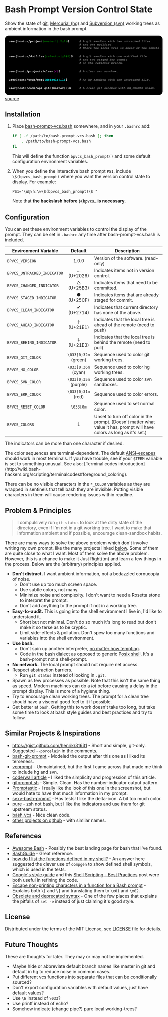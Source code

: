 Bash Prompt Version Control State
=================================
[//]: # (Home: https://github.com/meadowface/bash-prompt-vcs)

Show the state of [git](https://git-scm.com/), [Mercurial (hg)](https://www.mercurial-scm.org/)
and [Subversion (svn)](https://subversion.apache.org/) working trees as ambient information in
the bash prompt.

![Screenshot](screenshot.png "Screenshot")
[source](screenshot.svg)

Installation
------------
1. Place [bash-prompt-vcs.bash](bash-prompt-vcs.bash) somewhere, and in your `.bashrc` add:

   ```bash
   if [ -f /path/to/bash-prompt-vcs.bash ]; then
       . /path/to/bash-prompt-vcs.bash
   fi
   ```

   This will define the function `bpvcs_bash_prompt()` and some default
   configuration environment variables.

2. When you define the interactive bash prompt `PS1`, include
   `\$(bpvcs_bash_prompt)` where you want the version control state to
   display.  For example:

   ```
   PS1="\u@\h:\w\$(bpvcs_bash_prompt)\$ "
   ```
   Note that **the backslash before `$(bpvcs…` is necessary.**


Configuration
-------------
You can set these environment variables to control the display of the prompt.
They can be set in `.bashrc` any time after bash-prompt-vcs.bash is included.

Environment Variable        | Default | Description
----------------------------|:-------:|------------
`BPVCS_VERSION`             | 1.0.0   | Version of the software. (read-only)
`BPVCS_UNTRACKED_INDICATOR` | … <br/>(U+2026) | Indicates items not in version control.
`BPVCS_CHANGED_INDICATOR`   | △ <br/>(U+25B3) | Indicates items that need to be committed.
`BPVCS_STAGED_INDICATOR`    | ● <br/>(U+25CF) | Indicates items that are already staged for commit.
`BPVCS_CLEAN_INDICATOR`     | ✔ <br/>(U+2714) | Indicates that current directory has none of the above.
`BPVCS_AHEAD_INDICATOR`     | ⇡ <br>(U+21E1)  | Indicates that the local tree is ahead of the remote (need to push)
`BPVCS_BEHIND_INDICATOR`    | ⇣ <br>(U+21E3)  | Indicates that the local tree is behind the remote (need to pull)
`BPVCS_GIT_COLOR`           | `\033[0;32m` <br/>(green)  | Sequence used to color git working trees.
`BPVCS_HG_COLOR`            | `\033[0;36m` <br/>(cyan)   | Sequence used to color hg working trees.
`BPVCS_SVN_COLOR`           | `\033[0;35m` <br/>(purple) | Sequence used to color svn sandboxes.
`BPVCS_ERR_COLOR`           | `\033[0;31m` <br/>(red)    | Sequence used to color errors.
`BPVCS_RESET_COLOR`         | `\033[0m`                  | Sequence used to set normal color.
`BPVCS_COLORS`              |  1         | Unset to turn off color in the prompt. (Doesn't matter what value it has, prompt will have colors as long as it's set.)

The indicators can be more than one character if desired.

The color sequences are terminal-dependent.  The default
[ANSI-escapes](https://en.wikipedia.org/wiki/ANSI_escape_code#Colors) should work in
most terminals.  If you have trouble, see if your `$TERM` variable is set to
something unusual.  See also: [Terminal codes introduction](http://wiki.bash-
hackers.org/scripting/terminalcodes#foreground_coloring).

There can be no visible characters in the `*_COLOR` variables as they are
wrapped in sentinels that tell bash they are invisible.  Putting visible
characters in them will cause rendering issues within readline.


Problem & Principles
--------------------
> I compulsively run `git status` to look at the dirty state of the directory,
> even if I'm not in a git working tree.
> I want to make that information ambient and if possible, encourage clean-sandbox
> habits.

There are many ways to solve the above problem which don't involve writing my
own prompt, like the many projects linked [below](#user-content-similar-projects--inspirations).
Some of them are quite close to what I want.  Most of them solve the above problem.  However,
this is a chance  to make it Just Right(tm) and learn a few things in the process.
Below are the (arbitrary) principles applied.

* **Don't distract.**  I want ambient information, not a bedazzled cornucopia of noise.
  * Don't use up too much screen space.
  * Use subtle colors, not many.
  * Minimize noise and complexity.  I don't want to need a Rosetta stone to interpret the prompt.
  * Don't add anything to the prompt if not in a working tree.
* **Easy-to-audit.**  This is going into the shell environment I live in, I'd like to understand it.
  * Short but not minimal.  Don't do so much it's long to read but don't make it so terse as to be cryptic.
  * Limit side-effects & pollution.  Don't spew too many functions and variables into the shell environment.
* **Use bash.**
  * Don't spin up another interpreter, [no matter how tempting](http://www.python.org).
  * Code in the bash dialect as opposed to generic [Posix shell](http://pubs.opengroup.org/onlinepubs/9699919799/utilities/V3_chap02.html#tag_18).  It's a bash-prompt not a shell-prompt.
* **No network.**  The local prompt should not require net access.
* Respect abstraction barriers.
  * Run `git status` instead of looking in `.git`.
* Spawn as few processes as possible.
  Note that this isn't the same thing as speed.  Modern machines can do a *lot* before causing a delay in the prompt display.  This is more of a hygiene thing.
* Try to encourage clean working trees.  The prompt for a clean tree should have a visceral good feel to it if possible.
* Get better at `bash`.  Getting this to work doesn't take too long, but take
  some time to look at bash style guides and best practices and try to follow.


Similar Projects & Inspirations
-------------------------------
* https://gist.github.com/henrik/31631 - Short and simple, git-only.  Suggested `--porcelain` in the comments.
* [bash-git-prompt](https://github.com/magicmonty/bash-git-prompt/) - Modeled the output after this one as I liked its terseness.
* [vcprompt](https://github.com/djl/vcprompt) - Unmaintained, but the first I came across that made me think to include hg and svn.
* [coderwall article](https://coderwall.com/p/pn8f0g/show-your-git-status-and-branch-in-color-at-the-command-prompt) - I liked the simplicity and progression of this article.
* [gitprompt.sh](https://github.com/jcgoble3/gitstuff/blob/master/gitprompt.sh) - Simple.  Clean.  Has the number-indicator output pattern.
* [Promptastic](http://painl.es/promptastic/) - I really like the look of this one in the screenshot, but would hate to have that much information in my prompt.
* [sexy-bash-prompt](https://github.com/twolfson/sexy-bash-prompt) - Has tests!  I like the delta-icon.  A bit too much color.
* [pure](https://github.com/sindresorhus/pure) - zsh not bash, but I like the indicators and use them for git upstream status.
* [bash_vcs](https://github.com/mfouesneau/bash_vcs) - Nice clean code.
* [other projects on github](https://github.com/search?utf8=%E2%9C%93&q=bash+vcs+prompt&type=Repositories&ref=searchresults) - with similar names.


References
----------
* [Awesome Bash](https://github.com/awesome-lists/awesome-bash) - Possibly the best landing page for bash that I've found.
* [BashGuide](http://mywiki.wooledge.org/BashGuide) - Great reference.
* [how do I list the functions defined in my shell?](http://stackoverflow.com/questions/4471364/how-do-i-list-the-functions-defined-in-my-shell) - An answer here suggested the clever use of `compgen` to show defined shell symbols, which is used in the tests.
* [Google's style guide](https://google.github.io/styleguide/shell.xml) and this [Shell Scripting - Best Practices](http://fahdshariff.blogspot.com/2013/10/shell-scripting-best-practices.html) post were both useful in refining the code.
* [Escape non-printing characters in a function for a Bash prompt](http://superuser.com/questions/301353/escape-non-printing-characters-in-a-function-for-a-bash-prompt) - Explains both `\[` and `\]` and translating them to `\x01` and `\x02`.
* [Obsolete and deprecated syntax](http://wiki.bash-hackers.org/scripting/obsolete) - One of the few places that explains the pitfalls of `set -e` instead of just claiming it's good style.

License
-------
Distributed under the terms of the MIT License, see [LICENSE](LICENSE) file for details.

Future Thoughts
---------------
These are thoughts for later.  They may or may not be implemented.

* Maybe hide or abbreviate default branch names like master in git and default in hg to reduce noise in common cases.
* Put different vcs functions into separate files that can be conditionally sourced?
* Don't export configuration variables with default values, just have default values?
* Use `\E` instead of `\033`?
* Use printf instead of echo?
* Somehow indicate (change pipe?) pure local working-trees?
